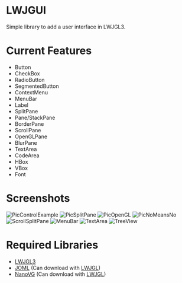 # LWJGUI
Simple library to add a user interface in LWJGL3.


# Current Features
- Button
- CheckBox
- RadioButton
- SegmentedButton
- ContextMenu
- MenuBar
- Label
- SplitPane
- Pane/StackPane
- BorderPane
- ScrollPane
- OpenGLPane
- BlurPane
- TextArea
- CodeArea
- HBox
- VBox
- Font

# Screenshots
![PicControlExample](https://i.imgur.com/NfH3uUB.png)
![PicSplitPane](https://i.imgur.com/l3gsiYo.png)
![PicOpenGL](https://i.imgur.com/X3PRVcI.png)
![PicNoMeansNo](https://i.imgur.com/jqRl6NY.png)
![ScrollSplitPane](https://i.imgur.com/EKVvWdP.png)
![MenuBar](https://i.imgur.com/RdKJJJA.png)
![TextArea](https://i.imgur.com/0YNqcfz.png)
![TreeView](https://i.imgur.com/WZQxpvU.png)

# Required Libraries
- [LWJGL3](https://www.lwjgl.org/)
- [JOML](https://github.com/JOML-CI/JOML) (Can download with [LWJGL](https://www.lwjgl.org/customize))
- [NanoVG](https://github.com/memononen/nanovg) (Can download with [LWJGL](https://www.lwjgl.org/customize))
